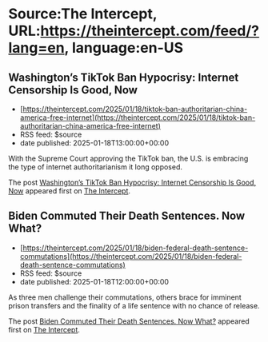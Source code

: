 # Source:The Intercept, URL:https://theintercept.com/feed/?lang=en, language:en-US

## Washington’s TikTok Ban Hypocrisy: Internet Censorship Is Good, Now
 - [https://theintercept.com/2025/01/18/tiktok-ban-authoritarian-china-america-free-internet](https://theintercept.com/2025/01/18/tiktok-ban-authoritarian-china-america-free-internet)
 - RSS feed: $source
 - date published: 2025-01-18T13:00:00+00:00

<p>With the Supreme Court approving the TikTok ban, the U.S. is embracing the type of internet authoritarianism it long opposed.</p>
<p>The post <a href="https://theintercept.com/2025/01/18/tiktok-ban-authoritarian-china-america-free-internet/">Washington’s TikTok Ban Hypocrisy: Internet Censorship Is Good, Now</a> appeared first on <a href="https://theintercept.com">The Intercept</a>.</p>

## Biden Commuted Their Death Sentences. Now What?
 - [https://theintercept.com/2025/01/18/biden-federal-death-sentence-commutations](https://theintercept.com/2025/01/18/biden-federal-death-sentence-commutations)
 - RSS feed: $source
 - date published: 2025-01-18T12:00:00+00:00

<p>As three men challenge their commutations, others brace for imminent prison transfers and the finality of a life sentence with no chance of release.</p>
<p>The post <a href="https://theintercept.com/2025/01/18/biden-federal-death-sentence-commutations/">Biden Commuted Their Death Sentences. Now What?</a> appeared first on <a href="https://theintercept.com">The Intercept</a>.</p>

